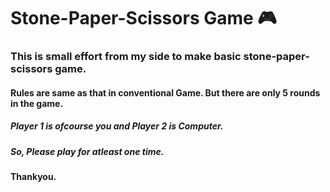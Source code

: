 # Stone-Paper-Scissors Game 🎮

### This is small effort from my side to make basic stone-paper-scissors game.

#### Rules are same as that in conventional Game. But there are only 5 rounds in the game.

##### Player 1 is ofcourse you and Player 2 is Computer.

##### So, Please play for atleast one time.

#### Thankyou.

